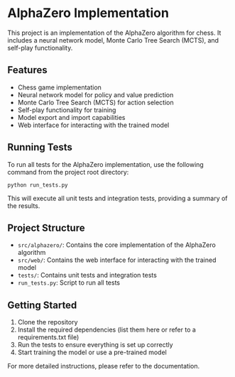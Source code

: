 
# AlphaZero Implementation

This project is an implementation of the AlphaZero algorithm for chess. It includes a neural network model, Monte Carlo Tree Search (MCTS), and self-play functionality.

## Features

- Chess game implementation
- Neural network model for policy and value prediction
- Monte Carlo Tree Search (MCTS) for action selection
- Self-play functionality for training
- Model export and import capabilities
- Web interface for interacting with the trained model

## Running Tests

To run all tests for the AlphaZero implementation, use the following command from the project root directory:

```
python run_tests.py
```

This will execute all unit tests and integration tests, providing a summary of the results.

## Project Structure

- `src/alphazero/`: Contains the core implementation of the AlphaZero algorithm
- `src/web/`: Contains the web interface for interacting with the trained model
- `tests/`: Contains unit tests and integration tests
- `run_tests.py`: Script to run all tests

## Getting Started

1. Clone the repository
2. Install the required dependencies (list them here or refer to a requirements.txt file)
3. Run the tests to ensure everything is set up correctly
4. Start training the model or use a pre-trained model

For more detailed instructions, please refer to the documentation.
